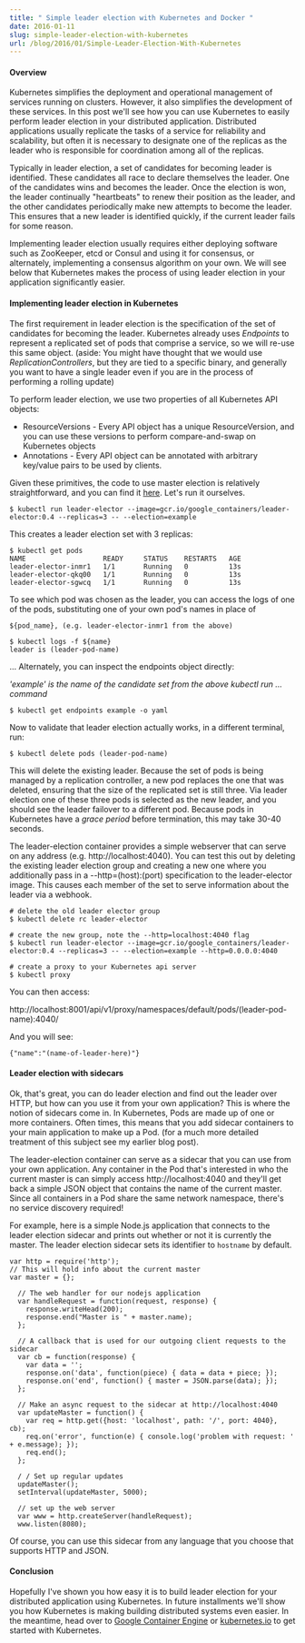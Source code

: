 ```yaml
---
title: " Simple leader election with Kubernetes and Docker "
date: 2016-01-11
slug: simple-leader-election-with-kubernetes
url: /blog/2016/01/Simple-Leader-Election-With-Kubernetes
---
```


####  Overview


Kubernetes simplifies the deployment and operational management of services running on clusters. However, it also simplifies the development of these services. In this post we'll see how you can use Kubernetes to easily perform leader election in your distributed application. Distributed applications usually replicate the tasks of a service for reliability and scalability, but often it is necessary to designate one of the replicas as the leader who is responsible for coordination among all of the replicas.

Typically in leader election, a set of candidates for becoming leader is identified. These candidates all race to declare themselves the leader. One of the candidates wins and becomes the leader. Once the election is won, the leader continually "heartbeats" to renew their position as the leader, and the other candidates periodically make new attempts to become the leader. This ensures that a new leader is identified quickly, if the current leader fails for some reason.

Implementing leader election usually requires either deploying software such as ZooKeeper, etcd or Consul and using it for consensus, or alternately, implementing a consensus algorithm on your own. We will see below that Kubernetes makes the process of using leader election in your application significantly easier.

####  Implementing leader election in Kubernetes


The first requirement in leader election is the specification of the set of candidates for becoming the leader. Kubernetes already uses _Endpoints_ to represent a replicated set of pods that comprise a service, so we will re-use this same object. (aside: You might have thought that we would use _ReplicationControllers_, but they are tied to a specific binary, and generally you want to have a single leader even if you are in the process of performing a rolling update)

To perform leader election, we use two properties of all Kubernetes API objects:

* ResourceVersions - Every API object has a unique ResourceVersion, and you can use these versions to perform compare-and-swap on Kubernetes objects
* Annotations - Every API object can be annotated with arbitrary key/value pairs to be used by clients.

Given these primitives, the code to use master election is relatively straightforward, and you can find it [here][1]. Let's run it ourselves.

```    
$ kubectl run leader-elector --image=gcr.io/google_containers/leader-elector:0.4 --replicas=3 -- --election=example
```

This creates a leader election set with 3 replicas:

```    
$ kubectl get pods
NAME                   READY     STATUS    RESTARTS   AGE
leader-elector-inmr1   1/1       Running   0          13s
leader-elector-qkq00   1/1       Running   0          13s
leader-elector-sgwcq   1/1       Running   0          13s
```

To see which pod was chosen as the leader, you can access the logs of one of the pods, substituting one of your own pod's names in place of

```  
${pod_name}, (e.g. leader-elector-inmr1 from the above)

$ kubectl logs -f ${name}
leader is (leader-pod-name)
```
… Alternately, you can inspect the endpoints object directly:


_'example' is the name of the candidate set from the above kubectl run … command_
```
$ kubectl get endpoints example -o yaml
```
Now to validate that leader election actually works, in a different terminal, run:

```  
$ kubectl delete pods (leader-pod-name)
```
This will delete the existing leader. Because the set of pods is being managed by a replication controller, a new pod replaces the one that was deleted, ensuring that the size of the replicated set is still three. Via leader election one of these three pods is selected as the new leader, and you should see the leader failover to a different pod. Because pods in Kubernetes have a _grace period_ before termination, this may take 30-40 seconds.

The leader-election container provides a simple webserver that can serve on any address (e.g. http://localhost:4040). You can test this out by deleting the existing leader election group and creating a new one where you additionally pass in a --http=(host):(port) specification to the leader-elector image. This causes each member of the set to serve information about the leader via a webhook.

```    
# delete the old leader elector group
$ kubectl delete rc leader-elector

# create the new group, note the --http=localhost:4040 flag
$ kubectl run leader-elector --image=gcr.io/google_containers/leader-elector:0.4 --replicas=3 -- --election=example --http=0.0.0.0:4040

# create a proxy to your Kubernetes api server
$ kubectl proxy
```

You can then access:


http://localhost:8001/api/v1/proxy/namespaces/default/pods/(leader-pod-name):4040/


And you will see:

```  
{"name":"(name-of-leader-here)"}
```
####  Leader election with sidecars


Ok, that's great, you can do leader election and find out the leader over HTTP, but how can you use it from your own application? This is where the notion of sidecars come in. In Kubernetes, Pods are made up of one or more containers. Often times, this means that you add sidecar containers to your main application to make up a Pod. (for a much more detailed treatment of this subject see my earlier blog post).

The leader-election container can serve as a sidecar that you can use from your own application. Any container in the Pod that's interested in who the current master is can simply access http://localhost:4040 and they'll get back a simple JSON object that contains the name of the current master. Since all containers in a Pod share the same network namespace, there's no service discovery required!

For example, here is a simple Node.js application that connects to the leader election sidecar and prints out whether or not it is currently the master. The leader election sidecar sets its identifier to `hostname` by default.

```    
var http = require('http');
// This will hold info about the current master
var master = {};

  // The web handler for our nodejs application
  var handleRequest = function(request, response) {
    response.writeHead(200);
    response.end("Master is " + master.name);
  };

  // A callback that is used for our outgoing client requests to the sidecar
  var cb = function(response) {
    var data = '';
    response.on('data', function(piece) { data = data + piece; });
    response.on('end', function() { master = JSON.parse(data); });
  };

  // Make an async request to the sidecar at http://localhost:4040
  var updateMaster = function() {
    var req = http.get({host: 'localhost', path: '/', port: 4040}, cb);
    req.on('error', function(e) { console.log('problem with request: ' + e.message); });
    req.end();
  };

  / / Set up regular updates
  updateMaster();
  setInterval(updateMaster, 5000);

  // set up the web server
  var www = http.createServer(handleRequest);
  www.listen(8080);
  ```
  Of course, you can use this sidecar from any language that you choose that supports HTTP and JSON.

#### Conclusion


  Hopefully I've shown you how easy it is to build leader election for your distributed application using Kubernetes. In future installments we'll show you how Kubernetes is making building distributed systems even easier. In the meantime, head over to [Google Container Engine][2] or [kubernetes.io][3] to get started with Kubernetes.

  [1]: https://github.com/kubernetes/contrib/pull/353
  [2]: https://cloud.google.com/container-engine/
  [3]: http://kubernetes.io/
